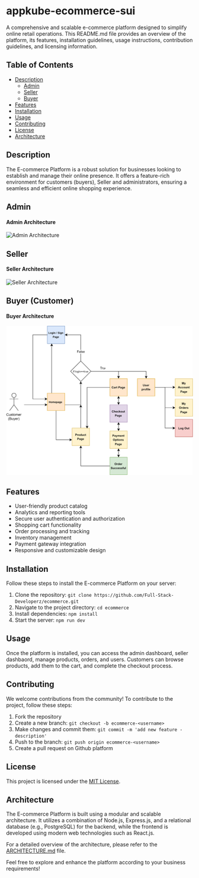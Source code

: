 # appkube-ecommerce-sui
A comprehensive and scalable e-commerce platform designed to simplify online retail operations. This README.md file provides an overview of the platform, its features, installation guidelines, usage instructions, contribution guidelines, and licensing information.

## Table of Contents
- [Description](#description)
    - [Admin](#admin)
    - [Seller](#seller)
    - [Buyer](#buyer)
- [Features](#features)
- [Installation](#installation)
- [Usage](#usage)
- [Contributing](#contributing)
- [License](#license)
- [Architecture](#architecture)

## Description
The E-commerce Platform is a robust solution for businesses looking to establish and manage their online presence. It offers a feature-rich environment for customers (buyers), Seller and administrators, ensuring a seamless and efficient online shopping experience.

## Admin

#### Admin Architecture
![Admin Architecture](documentation/admin/.svg)

## Seller

#### Seller Architecture
![Seller Architecture](url/to/image.jpg)


## Buyer (Customer)

#### Buyer Architecture
![Buyer Architecture](documentation/buyer/ecommerceBuyer.svg)

## Features
- User-friendly product catalog
- Analytics and reporting tools
- Secure user authentication and authorization
- Shopping cart functionality
- Order processing and tracking
- Inventory management
- Payment gateway integration
- Responsive and customizable design

## Installation
Follow these steps to install the E-commerce Platform on your server:

1. Clone the repository: `git clone https://github.com/Full-Stack-Developerz/ecommerce.git`
2. Navigate to the project directory: `cd ecommerce`
3. Install dependencies: `npm install`
4. Start the server: `npm run dev`

## Usage
Once the platform is installed, you can access the admin dashboard, seller dashbaord, manage products, orders, and users. Customers can browse products, add them to the cart, and complete the checkout process.

## Contributing
We welcome contributions from the community! To contribute to the project, follow these steps:
1. Fork the repository
2. Create a new branch: `git checkout -b ecommerce-<username>`
3. Make changes and commit them: `git commit -m 'add new feature - description'`
4. Push to the branch: `git push origin ecommerce-<username>`
5. Create a pull request on Github platform

## License
This project is licensed under the [MIT License](LICENSE).

## Architecture
The E-commerce Platform is built using a modular and scalable architecture. It utilizes a combination of Node.js, Express.js, and a relational database (e.g., PostgreSQL) for the backend, while the frontend is developed using modern web technologies such as React.js.

For a detailed overview of the architecture, please refer to the [ARCHITECTURE.md](ARCHITECTURE.md) file.

Feel free to explore and enhance the platform according to your business requirements!
